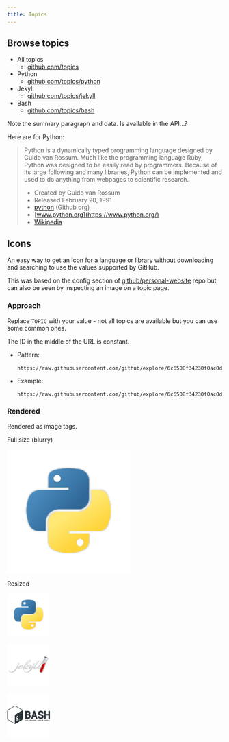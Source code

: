 ```yaml
---
title: Topics
---
```


## Browse topics

- All topics
    - [github.com/topics](https://github.com/topics)
- Python
    - [github.com/topics/python](https://github.com/topics/python)
- Jekyll
    - [github.com/topics/jekyll](https://github.com/topics/jekyll)
- Bash
    - [github.com/topics/bash](https://github.com/topics/bash)


Note the summary paragraph and data. Is available in the API...?

Here are for Python:

> Python is a dynamically typed programming language designed by Guido van Rossum. Much like the programming language Ruby, Python was designed to be easily read by programmers. Because of its large following and many libraries, Python can be implemented and used to do anything from webpages to scientific research.
>
> - Created by Guido van Rossum
> - Released February 20, 1991
> - [python](https://github.com/python) (Github org)
> - [www.python.org](https://www.python.org/)
> - [Wikipedia](https://en.wikipedia.org/wiki/Python_(programming_language))


## Icons

An easy way to get an icon for a language or library without downloading and searching to use the values supported by GitHub.

This was based on the config section of [github/personal-website](https://github.com/github/personal-website) repo but can also be seen by inspecting an image on a topic page.


### Approach

Replace `TOPIC` with your value - not all topics are available but you can use some common ones. 

The ID in the middle of the URL is constant.

- Pattern:
    ```
    https://raw.githubusercontent.com/github/explore/6c6508f34230f0ac0d49e847a326429eefbfc030/topics/TOPIC/TOPIC.png
    ```
- Example:
    ```
    https://raw.githubusercontent.com/github/explore/6c6508f34230f0ac0d49e847a326429eefbfc030/topics/python/python.png
    ```

### Rendered

Rendered as image tags.

Full size (blurry)

![Python icon](https://raw.githubusercontent.com/github/explore/6c6508f34230f0ac0d49e847a326429eefbfc030/topics/python/python.png)

Resized

<img src="https://raw.githubusercontent.com/github/explore/6c6508f34230f0ac0d49e847a326429eefbfc030/topics/python/python.png"
     width="100" height="100" alt="python icon" />

<img src="https://raw.githubusercontent.com/github/explore/6c6508f34230f0ac0d49e847a326429eefbfc030/topics/jekyll/jekyll.png"
     alt="jekyll icon"
     width="100" height="100" />

<img src="https://raw.githubusercontent.com/github/explore/6c6508f34230f0ac0d49e847a326429eefbfc030/topics/bash/bash.png"
     alt="bash icon"
     width="100" height="100" />

